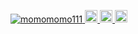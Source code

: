<p align="left">
  <a href="https://github.com/momomomo111/momomomo111/">
    <img src="https://komarev.com/ghpvc/?username=momomomo111" alt="momomomo111" />
  </a>
  <a href="http://twitter.com/momotohamu">
    <img height="20" src="https://img.shields.io/twitter/follow/momotohamu?label=Twitter&logo=twitter&style=flat" />
  </a>
  <a href="http://qiita.com/momomomo111">
    <img height="20" src="https://qiita-badge.apiapi.app/s/momomomo111/posts.svg" />
  </a>
  <//qiita.com/momomomo111">
    <img height="20" src="https://qiita-badge.apiapi.app/s/momomomo111/contributions.svg" />
  </a>
</p>

